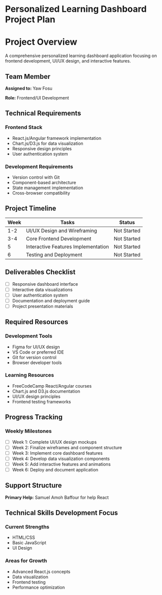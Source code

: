 # Personalized Learning Dashboard Project Plan

# Project Overview

<aside>
A comprehensive personalized learning dashboard application focusing on frontend development, UI/UX design, and interactive features.

</aside>

## Team Member

**Assigned to:** Yaw Fosu

**Role:** Frontend/UI Development

## Technical Requirements

### Frontend Stack

- React.js/Angular framework implementation
- Chart.js/D3.js for data visualization
- Responsive design principles
- User authentication system

### Development Requirements

- Version control with Git
- Component-based architecture
- State management implementation
- Cross-browser compatibility

## Project Timeline

| **Week** | **Tasks** | **Status** |
| --- | --- | --- |
| 1-2 | UI/UX Design and Wireframing | Not Started |
| 3-4 | Core Frontend Development | Not Started |
| 5 | Interactive Features Implementation | Not Started |
| 6 | Testing and Deployment | Not Started |

## Deliverables Checklist

- [ ]  Responsive dashboard interface
- [ ]  Interactive data visualizations
- [ ]  User authentication system
- [ ]  Documentation and deployment guide
- [ ]  Project presentation materials

## Required Resources

### Development Tools

- Figma for UI/UX design
- VS Code or preferred IDE
- Git for version control
- Browser developer tools

### Learning Resources

- FreeCodeCamp React/Angular courses
- Chart.js and D3.js documentation
- UI/UX design principles
- Frontend testing frameworks

## Progress Tracking

### Weekly Milestones

- [ ]  Week 1: Complete UI/UX design mockups
- [ ]  Week 2: Finalize wireframes and component structure
- [ ]  Week 3: Implement core dashboard features
- [ ]  Week 4: Develop data visualization components
- [ ]  Week 5: Add interactive features and animations
- [ ]  Week 6: Deploy and document application

## Support Structure

<aside>

**Primary Help:** Samuel Amoh Baffour for help React


</aside>

## Technical Skills Development Focus

### Current Strengths

- HTML/CSS
- Basic JavaScript
- UI Design

### Areas for Growth

- Advanced React.js concepts
- Data visualization
- Frontend testing
- Performance optimization
